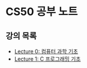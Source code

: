 # CS50 공부 노트

## 강의 목록

- [Lecture 0: 컴퓨터 과학 기초](./lecture_0.md)
- [Lecture 1: C 프로그래밍 기초](./lecture_1.md)